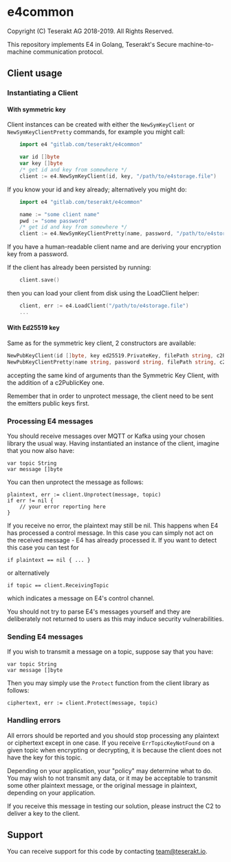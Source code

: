 
# e4common

Copyright (C) Teserakt AG 2018-2019. All Rights Reserved.

This repository implements E4 in Golang, Teserakt's Secure machine-to-machine
communication protocol.

## Client usage

### Instantiating a Client

#### With symmetric key

Client instances can be created with either the `NewSymKeyClient` or
`NewSymKeyClientPretty` commands, for example you might call:
```go
    import e4 "gitlab.com/teserakt/e4common"

    var id []byte
    var key []byte
    /* get id and key from somewhere */
    client := e4.NewSymKeyClient(id, key, "/path/to/e4storage.file")
```

If you know your id and key already; alternatively you might do:
```go
    import e4 "gitlab.com/teserakt/e4common"

    name := "some client name"
    pwd := "some password"
    /* get id and key from somewhere */
    client := e4.NewSymKeyClientPretty(name, password, "/path/to/e4storage.file")
```

If you have a human-readable client name and are deriving your encryption
key from a password.

If the client has already been persisted by running:
```go
    client.save()
```
then you can load your client from disk using the LoadClient helper:

```go
    client, err := e4.LoadClient("/path/to/e4storage.file")
    ...
```

#### With Ed25519 key

Same as for the symmetric key client, 2 constructors are available:
```go
NewPubKeyClient(id []byte, key ed25519.PrivateKey, filePath string, c2PublicKey [32]byte) (Client, error)
NewPubKeyClientPretty(name string, password string, filePath string, c2PublicKey [32]byte) (Client, error)
```

accepting the same kind of arguments than the Symmetric Key Client, with the addition of a c2PublicKey one.

Remember that in order to unprotect message, the client need to be sent the emitters public keys first.

### Processing E4 messages

You should receive messages over MQTT or Kafka using your chosen library the
usual way. Having instantiated an instance of the client, imagine that you
now also have:

    var topic String
    var message []byte

You can then unprotect the message as follows:

    plaintext, err := client.Unprotect(message, topic)
    if err != nil {
        // your error reporting here
    }

If you receive no error, the plaintext may still be nil. This happens when
E4 has processed a control message. In this case you can simply not act on
the received message - E4 has already processed it. If you want to detect this
case you can test for

    if plaintext == nil { ... }

or alternatively

    if topic == client.ReceivingTopic

which indicates a message on E4's control channel.

You should not try to parse E4's messages yourself and they are deliberately
not returned to users as this may induce security vulnerabilities.

### Sending E4 messages

If you wish to transmit a message on a topic, suppose say that you have:

    var topic String
    var message []byte

Then you may simply use the `Protect` function from the client library as
follows:

    ciphertext, err := client.Protect(message, topic)

### Handling errors

All errors should be reported and you should stop processing any plaintext or
ciphertext except in one case. If you receive `ErrTopicKeyNotFound` on a given
topic when encrypting or decrypting, it is because the client does not have
the key for this topic.

Depending on your application, your "policy" may determine what to do. You
may wish to not transmit any data, or it may be acceptable to transmit some
other plaintext message, or the original message in plaintext, depending on
your application.

If you receive this message in testing our solution, please instruct the C2
to deliver a key to the client.

## Support

You can receive support for this code by contacting team@teserakt.io.
